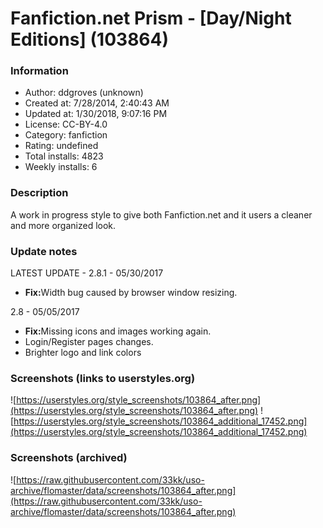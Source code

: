 # Fanfiction.net Prism - [Day/Night Editions] (103864)

### Information
- Author: ddgroves (unknown)
- Created at: 7/28/2014, 2:40:43 AM
- Updated at: 1/30/2018, 9:07:16 PM
- License: CC-BY-4.0
- Category: fanfiction
- Rating: undefined
- Total installs: 4823
- Weekly installs: 6


### Description
A work in progress style to give both Fanfiction.net and it users a cleaner and more organized look.

### Update notes
LATEST UPDATE - 2.8.1 - 05/30/2017 
<ul>
<li><b>Fix:</b>Width bug caused by browser window resizing.</li>
</ul>
2.8 - 05/05/2017 
<ul>
<li><b>Fix:</b>Missing icons and images working again.</li>
<li>Login/Register pages changes.</li>
<li>Brighter logo and link colors</li>
</ul>

### Screenshots (links to userstyles.org)
![https://userstyles.org/style_screenshots/103864_after.png](https://userstyles.org/style_screenshots/103864_after.png)
![https://userstyles.org/style_screenshots/103864_additional_17452.png](https://userstyles.org/style_screenshots/103864_additional_17452.png)

### Screenshots (archived)
![https://raw.githubusercontent.com/33kk/uso-archive/flomaster/data/screenshots/103864_after.png](https://raw.githubusercontent.com/33kk/uso-archive/flomaster/data/screenshots/103864_after.png)
